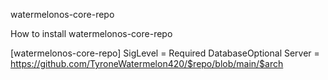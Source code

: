 watermelonos-core-repo

How to install watermelonos-core-repo

[watermelonos-core-repo]
SigLevel = Required DatabaseOptional
Server = https://github.com/TyroneWatermelon420/$repo/blob/main/$arch
